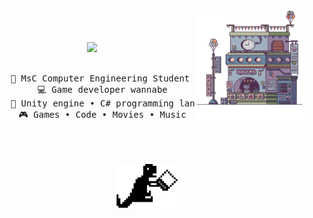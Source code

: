 
<div align="center">

<img src="https://raw.githubusercontent.com/alessiotrof/alessiotrof/main/assets/pixel_art.png" width="35%" align="right" />
<br><br><br><img src="https://readme-typing-svg.demolab.com?font=Fira+Code&pause=1000&color=95819D&random=false&width=435&lines=Hello+there!;I'm+Alessio%2C+a+tech+enthusiast!" width="60%" />
<br><br>

<pre>
    💼 MsC Computer Engineering Student @Unibo
    💻 Game developer wannabe
    📖 Unity engine • C# programming language
    🎮 Games • Code • Movies • Music
</pre>

<br><br><br>
<img src="https://raw.githubusercontent.com/alessiotrof/alessiotrof/main/assets/dino.png" height="70" align="center"/>
<br>
    
